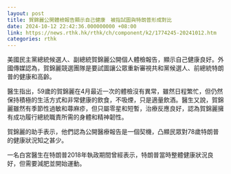 ```yaml
---
layout: post
title: 賀錦麗公開體檢報告顯示自己健康　被指試圖與特朗普形成對比
date: 2024-10-12 22:42:36.000000000 +08:00
link: https://news.rthk.hk/rthk/ch/component/k2/1774245-20241012.htm
categories: rthk
---
```


美國民主黨總統候選人、副總統賀錦麗公開個人體檢報告，顯示自己健康良好。外國傳媒認為，賀錦麗競選團隊是要試圖讓公眾重新審視共和黨候選人、前總統特朗普的健康和高齡。

醫生指出，59歲的賀錦麗在4月最近一次的體檢沒有異常，雖然日程繁忙，但仍然保持積極的生活方式和非常健康的飲食，不吸煙，只是適量飲酒。醫生又說，賀錦麗雖然有季節性過敏和蕁麻疹，但只屬零星和短暫，治療反應良好，認為賀錦麗擁有成功履行總統職責所需的身體和精神韌性。

賀錦麗的助手表示，他們認為公開醫療報告是一個契機，凸顯民眾對78歲特朗普的健康狀況知之甚少。

一名白宮醫生在特朗普2018年執政期間曾經表示，特朗普當時整體健康狀況良好，但需要減肥並開始運動。
